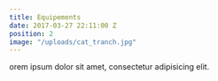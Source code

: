 ```yaml
---
title: Equipements
date: 2017-03-27 22:11:00 Z
position: 2
image: "/uploads/cat_tranch.jpg"
---
```


orem ipsum dolor sit amet, consectetur adipisicing elit.